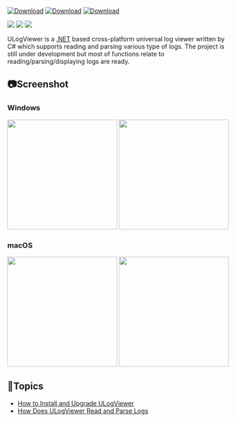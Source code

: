 [![Download](https://img.shields.io/github/v/release/carina-studio/ULogViewer?include_prereleases&style=for-the-badge&color=blue&logo=Windows&label=Windows)](https://github.com/carina-studio/ULogViewer/releases/download/0.25.2.925/ULogViewer-0.25.2.925-win-x64.zip)
[![Download](https://img.shields.io/github/v/release/carina-studio/ULogViewer?include_prereleases&style=for-the-badge&color=blueviolet&logo=Apple&label=macOS)](https://github.com/carina-studio/ULogViewer/releases/download/0.25.2.925/ULogViewer-0.25.2.925-osx-x64.zip)
[![Download](https://img.shields.io/github/v/release/carina-studio/ULogViewer?include_prereleases&style=for-the-badge&color=orange&logo=Linux&logoColor=ffffff&label=Linux)](https://github.com/carina-studio/ULogViewer/releases/download/0.25.2.925/ULogViewer-0.25.2.925-linux-x64.zip)

[![](https://img.shields.io/github/release-date-pre/carina-studio/ULogViewer?style=flat-square)](https://github.com/carina-studio/ULogViewer/releases/tag/0.25.2.925)
[![](https://img.shields.io/github/last-commit/carina-studio/ULogViewer?style=flat-square)](https://github.com/carina-studio/ULogViewer/commits/master)
[![](https://img.shields.io/github/license/carina-studio/ULogViewer?style=flat-square)](https://github.com/carina-studio/ULogViewer/blob/master/LICENSE)

ULogViewer is a [.NET](https://dotnet.microsoft.com/) based cross-platform universal log viewer written by C# which supports reading and parsing various type of logs.
The project is still under development but most of functions relate to reading/parsing/displaying logs are ready.

## 📷Screenshot
### Windows
[<img src="https://carina-studio.github.io/ULogViewer/Screenshots/Screenshot_Windows_Dark_Thumb.png" width="250"/>](https://carina-studio.github.io/ULogViewer/Screenshots/Screenshot_Windows_Dark.png)
[<img src="https://carina-studio.github.io/ULogViewer/Screenshots/Screenshot_Windows_Light_Thumb.png" width="250"/>](https://carina-studio.github.io/ULogViewer/Screenshots/Screenshot_Windows_Light.png)

### macOS
[<img src="https://carina-studio.github.io/ULogViewer/Screenshots/Screenshot_OSX_Dark_Thumb.png" width="250"/>](https://carina-studio.github.io/ULogViewer/Screenshots/Screenshot_OSX_Dark.png)
[<img src="https://carina-studio.github.io/ULogViewer/Screenshots/Screenshot_OSX_Light_Thumb.png" width="250"/>](https://carina-studio.github.io/ULogViewer/Screenshots/Screenshot_OSX_Light.png)

## 📔Topics
- [How to Install and Upgrade ULogViewer](installation_and_upgrade.md)
- [How Does ULogViewer Read and Parse Logs](logs_reading_flow.md)
